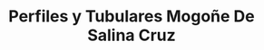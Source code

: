 ---
title: "Perfiles y Tubulares Mogoñe De Salina Cruz"
url: /salina-cruz/perfiles-y-tubulares-mogone-de-salina-cruz/
shop: comercio
---